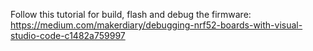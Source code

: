 Follow this tutorial for build, flash and debug the firmware: https://medium.com/makerdiary/debugging-nrf52-boards-with-visual-studio-code-c1482a759997
